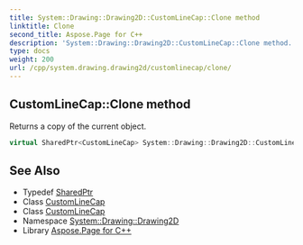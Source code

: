```yaml
---
title: System::Drawing::Drawing2D::CustomLineCap::Clone method
linktitle: Clone
second_title: Aspose.Page for C++
description: 'System::Drawing::Drawing2D::CustomLineCap::Clone method. Returns a copy of the current object in C++.'
type: docs
weight: 200
url: /cpp/system.drawing.drawing2d/customlinecap/clone/
---
```

## CustomLineCap::Clone method


Returns a copy of the current object.

```cpp
virtual SharedPtr<CustomLineCap> System::Drawing::Drawing2D::CustomLineCap::Clone()
```

## See Also

* Typedef [SharedPtr](../../../system/sharedptr/)
* Class [CustomLineCap](../)
* Class [CustomLineCap](../)
* Namespace [System::Drawing::Drawing2D](../../)
* Library [Aspose.Page for C++](../../../)
